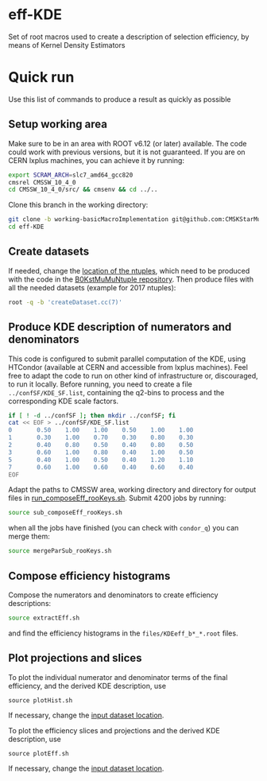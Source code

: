 # eff-KDE
Set of root macros used to create a description of selection efficiency, by means of Kernel Density Estimators 

# Quick run
Use this list of commands to produce a result as quickly as possible

## Setup working area
Make sure to be in an area with ROOT v6.12 (or later) available. The code could work with previous versions, but it is not guaranteed.
If you are on CERN lxplus machines, you can achieve it by running:
```sh
export SCRAM_ARCH=slc7_amd64_gcc820
cmsrel CMSSW_10_4_0
cd CMSSW_10_4_0/src/ && cmsenv && cd ../..
```
Clone this branch in the working directory:
```sh
git clone -b working-basicMacroImplementation git@github.com:CMSKStarMuMu/eff-KDE.git
cd eff-KDE
```
## Create datasets
If needed, change the [location of the ntuples](createDataset.cc#L42-L55), which need to be produced with the code in the [B0KstMuMuNtuple repository](https://github.com/CMSKStarMuMu/B0KstMuMuNtuple).
Then produce files with all the needed datasets (example for 2017 ntuples):
```sh
root -q -b 'createDataset.cc(7)'
```

## Produce KDE description of numerators and denominators
This code is configured to submit parallel computation of the KDE, using HTCondor (available at CERN and accessible from lxplus machines).
Feel free to adapt the code to run on other kind of infrastructure or, discouraged, to run it locally.
Before running, you need to create a file `../confSF/KDE_SF.list`, containing the q2-bins to process and the corresponding KDE scale factors.
```sh
if [ ! -d ../confSF ]; then mkdir ../confSF; fi
cat << EOF > ../confSF/KDE_SF.list
0       0.50    1.00    1.00    0.50    1.00    1.00
1       0.30    1.00    0.70    0.30    0.80    0.30
2       0.40    0.80    0.50    0.40    0.80    0.50
3       0.60    1.00    0.80    0.40    1.00    0.50
5       0.40    1.00    0.50    0.40    1.20    1.10
7       0.60    1.00    0.60    0.40    0.60    0.40
EOF
```
Adapt the paths to CMSSW area, working directory and directory for output files in [run_composeEff_rooKeys.sh](run_composeEff_rooKeys.sh#L16-L19).
Submit 4200 jobs by running:
```sh
source sub_composeEff_rooKeys.sh
```
when all the jobs have finished (you can check with `condor_q`) you can merge them:
```sh
source mergeParSub_rooKeys.sh
```

## Compose efficiency histograms
Compose the numerators and denominators to create efficiency descriptions:
```sh
source extractEff.sh
```
and find the efficiency histograms in the `files/KDEeff_b*_*.root` files.

## Plot projections and slices
To plot the individual numerator and denominator terms of the final efficiency, and the derived KDE description, use
```
source plotHist.sh
```
If necessary, change the [input dataset location](https://github.com/CMSKStarMuMu/eff-KDE/blob/working-basicMacroImplementation-sara/plotHist.cc#L60).


To plot the efficiency slices and projections and the derived KDE description, use
```
source plotEff.sh
```
If necessary, change the [input dataset location](https://github.com/CMSKStarMuMu/eff-KDE/blob/working-basicMacroImplementation-sara/plotEff.cc#L52).

